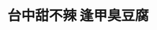 ---
title: "台中甜不辣 逢甲臭豆腐"
description: "台中甜不辣 逢甲臭豆腐"
layout: shop
keywords:
  - 美食競賽
  - 台灣美食
  - 美食精選
datePublished: "2025-06-30"
dateModified: "2025-07-05"
city: "台中市"
district: "西屯區"
address: "台中市西屯區文華路71號D1"
phone: ""
geo: "24.177482334013394, 120.64628614158246"
google_map: "https://maps.app.goo.gl/MexQMLWA1L2hVbrM6"
footinder: "https://footinder.com.tw/%E5%8F%B0%E4%B8%AD%E5%B8%82%E8%A5%BF%E5%B1%AF%E5%8D%80/362049/"
official: ""
award:
  - name: "夜市王"
    year: "2024"
    entries:
      - nightMarket: "逢甲夜市"
        food_type: "臭豆腐"
        rank: "第八名"

---